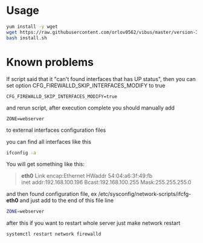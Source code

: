 # Usage

```bash
yum install -y wget
wget https://raw.githubusercontent.com/orlov0562/vibus/master/version-3/install.sh
bash install.sh
```
# Known problems

If script said that it "can't found interfaces that has UP status", then you can set option CFG_FIREWALLD_SKIP_INTERFACES_MODIFY to true
```text
CFG_FIREWALLD_SKIP_INTERFACES_MODIFY=true
```
and rerun script, after execution complete you should manually add 
```text
ZONE=webserver
```
to external interfaces configuration files

you can find all interfaces like this
```bash
ifconfig -a
```

You will get something like this:

>**eth0**  Link encap:Ethernet  HWaddr 54:04:a6:3f:49:fb  
>          inet addr:192.168.100.196  Bcast:192.168.100.255  Mask:255.255.255.0


and then found configuration file, ex
/etc/sysconfig/network-scripts/ifcfg-**eth0**
and just add to the end of this file line
```bash
ZONE=webserver
```
after this if you want to restart whole server just make network restart
```bash
systemctl restart network firewalld
```
